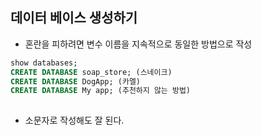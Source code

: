 ## 데이터 베이스 생성하기

* 혼란을 피하려면 변수 이름을 지속적으로 동일한 방법으로 작성
```sql
show databases;
CREATE DATABASE soap_store; (스네이크)
CREATE DATABASE DogApp; (카멜)
CREATE DATABASE My app; (추천하지 않는 방법) 
        
```
* 소문자로 작성해도 잘 된다.